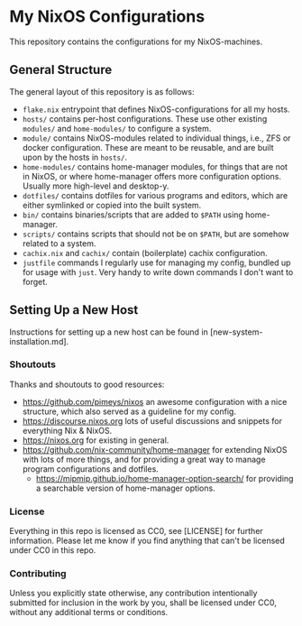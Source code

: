 # My NixOS Configurations

This repository contains the configurations for my NixOS-machines.

## General Structure

The general layout of this repository is as follows:

* `flake.nix` entrypoint that defines NixOS-configurations for all my hosts.
* `hosts/` contains per-host configurations. These use other existing `modules/` and `home-modules/` to configure a system.
* `module/` contains NixOS-modules related to individual things, i.e., ZFS or docker configuration. These are meant to be reusable, and are built upon by the hosts in `hosts/`.
* `home-modules/` contains home-manager modules, for things that are not in NixOS, or where home-manager offers more configuration options. Usually more high-level and desktop-y.
* `dotfiles/` contains dotfiles for various programs and editors, which are either symlinked or copied into the built system.
* `bin/` contains binaries/scripts that are added to `$PATH` using home-manager.
* `scripts/` contains scripts that should not be on `$PATH`, but are somehow related to a system.
* `cachix.nix` and `cachix/` contain (boilerplate) cachix configuration.
* `justfile` commands I regularly use for managing my config, bundled up for usage with `just`. Very handy to write down commands I don't want to forget.

## Setting Up a New Host

Instructions for setting up a new host can be found in [new-system-installation.md].

### Shoutouts

Thanks and shoutouts to good resources:

* https://github.com/pimeys/nixos an awesome configuration with a nice structure, which also served as a guideline for my config.
* https://discourse.nixos.org lots of useful discussions and snippets for everything Nix & NixOS.
* https://nixos.org for existing in general.
* https://github.com/nix-community/home-manager for extending NixOS with lots of more things, and for providing a great way to manage program configurations and dotfiles.
  * https://mipmip.github.io/home-manager-option-search/ for providing a searchable version of home-manager options.

### License

Everything in this repo is licensed as CC0, see [LICENSE] for further information.
Please let me know if you find anything that can't be licensed under CC0 in this repo.

### Contributing

Unless you explicitly state otherwise, any contribution intentionally submitted for inclusion in the work by you, shall be licensed under CC0, without any additional terms or conditions.
